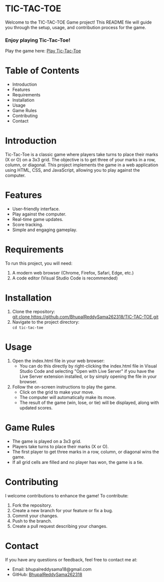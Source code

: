 # TIC-TAC-TOE

<p>Welcome to the TIC-TAC-TOE Game project! This README file will guide you through the setup, usage, and contribution process for the game.</p>

<h3>Enjoy playing Tic-Tac-Toe!</h3>

<p>Play the game here: <a href="https://bhupalreddysama262318.github.io/TIC-TAC-TOE/" target="_blank">Play Tic-Tac-Toe</a></p>

<h1>Table of Contents</h1>
<ul>
  <li>Introduction</li>
  <li>Features</li>
  <li>Requirements</li>
  <li>Installation</li>
  <li>Usage</li>
  <li>Game Rules</li>
  <li>Contributing</li>
  <li>Contact</li>
</ul>

<h1>Introduction</h1>
<p>Tic-Tac-Toe is a classic game where players take turns to place their marks (X or O) on a 3x3 grid. The objective is to get three of your marks in a row, column, or diagonal. This project implements the game in a web application using HTML, CSS, and JavaScript, allowing you to play against the computer.</p>

<h1>Features</h1>
<ul>
  <li>User-friendly interface.</li>
  <li>Play against the computer.</li>
  <li>Real-time game updates.</li>
  <li>Score tracking.</li>
  <li>Simple and engaging gameplay.</li>
</ul>

<h1>Requirements</h1>
<p>To run this project, you will need:</p>
<ol>
  <li>A modern web browser (Chrome, Firefox, Safari, Edge, etc.)</li>
  <li>A code editor (Visual Studio Code is recommended)</li>
</ol>

<h1>Installation</h1>
<ol>
  <li>Clone the repository:<br>
    <a href="https://github.com/BhupalReddySama262318/TIC-TAC-TOE.git" target="_blank">git clone https://github.com/BhupalReddySama262318/TIC-TAC-TOE.git </a></li>
  <li>Navigate to the project directory:<br>
    <code>cd tic-tac-toe</code></li>
</ol>

<h1>Usage</h1>
<ol>
  <li>Open the index.html file in your web browser:
    <ul>
      <li>You can do this directly by right-clicking the index.html file in Visual Studio Code and selecting "Open with Live Server" if you have the Live Server extension installed, or by simply opening the file in your browser.</li>
    </ul>
  </li>

  <li>Follow the on-screen instructions to play the game.
    <ul>
      <li>Click on the grid to make your move.</li>
      <li>The computer will automatically make its move.</li>
      <li>The result of the game (win, lose, or tie) will be displayed, along with updated scores.</li>
    </ul>
  </li>
</ol>

<h1>Game Rules</h1>
<ul>
  <li>The game is played on a 3x3 grid.</li>
  <li>Players take turns to place their marks (X or O).</li>
  <li>The first player to get three marks in a row, column, or diagonal wins the game.</li>
  <li>If all grid cells are filled and no player has won, the game is a tie.</li>
</ul>

<h1>Contributing</h1>
<p>I welcome contributions to enhance the game! To contribute:</p>
<ol>
  <li>Fork the repository.</li>
  <li>Create a new branch for your feature or fix a bug.</li>
  <li>Commit your changes.</li>
  <li>Push to the branch.</li>
  <li>Create a pull request describing your changes.</li>
</ol>

<h1>Contact</h1>
<p>If you have any questions or feedback, feel free to contact me at:</p>
<ul>
  <li>Email: bhupalreddysama18@gmail.com</li>
  <li>GitHub: <a href="https://github.com/BhupalReddySama262318" target="_blank">BhupalReddySama262318</a></li>
</ul>
